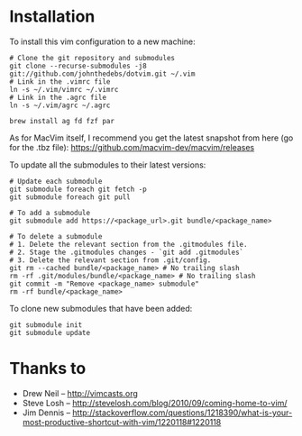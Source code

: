Installation
============

To install this vim configuration to a new machine:

    # Clone the git repository and submodules
    git clone --recurse-submodules -j8 git://github.com/johnthedebs/dotvim.git ~/.vim
    # Link in the .vimrc file
    ln -s ~/.vim/vimrc ~/.vimrc
    # Link in the .agrc file
    ln -s ~/.vim/agrc ~/.agrc

    brew install ag fd fzf par

As for MacVim itself, I recommend you get the latest snapshot from here (go for the .tbz file):
https://github.com/macvim-dev/macvim/releases

To update all the submodules to their latest versions:

    # Update each submodule
    git submodule foreach git fetch -p
    git submodule foreach git pull

    # To add a submodule
    git submodule add https://<package_url>.git bundle/<package_name>

    # To delete a submodule
    # 1. Delete the relevant section from the .gitmodules file.
    # 2. Stage the .gitmodules changes - `git add .gitmodules`
    # 3. Delete the relevant section from .git/config.
    git rm --cached bundle/<package_name> # No trailing slash
    rm -rf .git/modules/bundle/<package_name> # No trailing slash
    git commit -m "Remove <package_name> submodule"
    rm -rf bundle/<package_name>

To clone new submodules that have been added:

    git submodule init
    git submodule update


Thanks to
=========

* Drew Neil – http://vimcasts.org
* Steve Losh – http://stevelosh.com/blog/2010/09/coming-home-to-vim/
* Jim Dennis – http://stackoverflow.com/questions/1218390/what-is-your-most-productive-shortcut-with-vim/1220118#1220118
